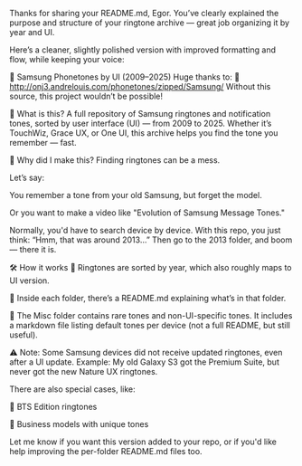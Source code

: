 Thanks for sharing your README.md, Egor. You’ve clearly explained the purpose and structure of your ringtone archive — great job organizing it by year and UI.

Here’s a cleaner, slightly polished version with improved formatting and flow, while keeping your voice:

📱 Samsung Phonetones by UI (2009–2025)
Huge thanks to:
🔗 http://onj3.andrelouis.com/phonetones/zipped/Samsung/
Without this source, this project wouldn’t be possible!

📂 What is this?
A full repository of Samsung ringtones and notification tones, sorted by user interface (UI) — from 2009 to 2025.
Whether it’s TouchWiz, Grace UX, or One UI, this archive helps you find the tone you remember — fast.

🤔 Why did I make this?
Finding ringtones can be a mess.

Let’s say:

You remember a tone from your old Samsung, but forget the model.

Or you want to make a video like "Evolution of Samsung Message Tones."

Normally, you'd have to search device by device.
With this repo, you just think: “Hmm, that was around 2013…”
Then go to the 2013 folder, and boom — there it is.

🛠️ How it works
📅 Ringtones are sorted by year, which also roughly maps to UI version.

📁 Inside each folder, there’s a README.md explaining what’s in that folder.

📄 The Misc folder contains rare tones and non-UI-specific tones. It includes a markdown file listing default tones per device (not a full README, but still useful).

⚠️ Note:
Some Samsung devices did not receive updated ringtones, even after a UI update.
Example: My old Galaxy S3 got the Premium Suite, but never got the new Nature UX ringtones.

There are also special cases, like:

💜 BTS Edition ringtones

💼 Business models with unique tones

Let me know if you want this version added to your repo, or if you'd like help improving the per-folder README.md files too.

